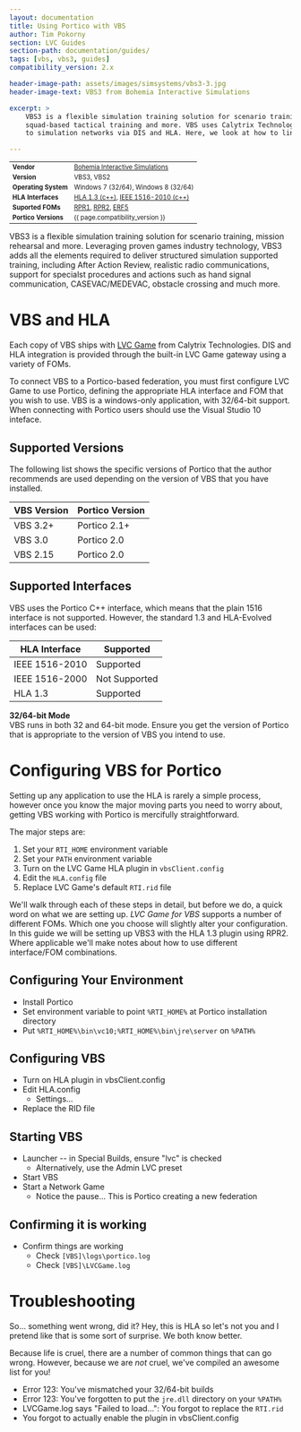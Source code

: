 ```yaml
---
layout: documentation
title: Using Portico with VBS
author: Tim Pokorny
section: LVC Guides
section-path: documentation/guides/
tags: [vbs, vbs3, guides]
compatibility_version: 2.x

header-image-path: assets/images/simsystems/vbs3-3.jpg
header-image-text: VBS3 from Bohemia Interactive Simulations

excerpt: > 
    VBS3 is a flexible simulation training solution for scenario training, mission rehersal,
    squad-based tactical training and more. VBS uses Calytrix Technologies LVC Game to connect
    to simulation networks via DIS and HLA. Here, we look at how to link it with Portico.

---
```


<table class="default-table" style="width:auto;font-size:0.8em">
	<tr>
		<td><b>Vendor</b></td>
		<td><a href="https://bisimulations.com/">Bohemia Interactive Simulations</a></td>
	</tr>
	<tr>
		<td><b>Version</b></td>
		<td>VBS3, VBS2</td>
	</tr>
	<tr>
		<td><b>Operating System</b></td>
		<td>Windows 7 (32/64), Windows 8 (32/64)</td>
	</tr>
	<tr>
		<td><b>HLA Interfaces</b></td>
		<td>
			<a href="{% site_root %}documentation/developer/apistatus/hla13/cpp.html">HLA 1.3 (c++)</a>, 
			<a href="{% site_root %}documentation/developer/apistatus/ieee1516e/cpp.html">IEEE 1516-2010 (c++)</a>
		</td>
	</tr>
	<tr>
		<td><b>Suported FOMs</b></td>
		<td>
			<a href="{% site_root %}documentation/hla/standards.html#rpr1">RPR1</a>, 
			<a href="{% site_root %}documentation/hla/standards.html#rpr2">RPR2</a>,
			<a href="{% site_root %}documentation/hla/standards.html#erf">ERF5</a>
		</td>
	</tr>
	<tr>
		<td><b>Portico Versions</b></td>
		<td>{{ page.compatibility_version }}</td>
	</tr>
</table>


VBS3 is a flexible simulation training solution for scenario training, mission rehearsal
and more. Leveraging proven games industry technology, VBS3 adds all the elements required
to deliver structured simulation supported training, including After Action Review, realistic
radio communications, support for specialst procedures and actions such as hand signal
communication, CASEVAC/MEDEVAC, obstacle crossing and much more.

VBS and HLA
===================
Each copy of VBS ships with <a href="www.calytrix.com/products/lvcgame/">LVC Game</a> from
Calytrix Technologies. DIS and HLA integration is provided through the built-in LVC Game
gateway using a variety of FOMs.
 
To connect VBS to a Portico-based federation, you must first configure LVC Game to use
Portico, defining the appropriate HLA interface and FOM that you wish to use.
VBS is a windows-only application, with 32/64-bit support. When connecting with Portico
users should use the Visual Studio 10 inteface.

Supported Versions
--------------------
The following list shows the specific versions of Portico that the author recommends
are used depending on the version of VBS that you have installed.

| VBS Version | Portico Version |
| ----------- | --------------- |
| VBS 3.2+    | <span class="label label-success">Portico 2.1+</span> |
| VBS 3.0     | <span class="label label-success">Portico 2.0</span>  |
| VBS 2.15    | <span class="label label-success">Portico 2.0</span>  |


Supported Interfaces
--------------------
VBS uses the Portico C++ interface, which means that the plain 1516 interface is not supported.
However, the standard 1.3 and HLA-Evolved interfaces can be used:

| HLA Interface  | Supported  |
| ---------------|------------|
| IEEE 1516-2010 | <span class="label label-success">Supported</span> |
| IEEE 1516-2000 | <span class="tooltip label label-danger" title="Not Supported in C++">Not Supported</span> |
| HLA 1.3        | <span class="label label-success">Supported</span> |


<div class="alert info">
	<p><b>32/64-bit Mode</b><br/>
	VBS runs in both 32 and 64-bit mode. Ensure you get the version of Portico that is 
	appropriate to the version of VBS you intend to use.</p>
</div>


Configuring VBS for Portico
============================
Setting up any application to use the HLA is rarely a simple process, however once you know the
major moving parts you need to worry about, getting VBS working with Portico is mercifully
straightforward.

The major steps are:

  1. Set your `RTI_HOME` environment variable
  2. Set your `PATH` environment variable
  3. Turn on the LVC Game HLA plugin in `vbsClient.config`
  4. Edit the `HLA.config` file
  5. Replace LVC Game's default `RTI.rid` file

We'll walk through each of these steps in detail, but before we do, a quick word on what we are
setting up. _LVC Game for VBS_ supports a number of different FOMs. Which one you choose will
slightly alter your configuration. In this guide we will be setting up VBS3 with the HLA 1.3
plugin using RPR2. Where applicable we'll make notes about how to use different interface/FOM
combinations.

Configuring Your Environment
-----------------------------
  
  - Install Portico
  - Set environment variable to point `%RTI_HOME%` at Portico installation directory
  - Put `%RTI_HOME%\bin\vc10;%RTI_HOME%\bin\jre\server` on `%PATH%`


Configuring VBS
----------------

  - Turn on HLA plugin in vbsClient.config
  - Edit HLA.config
    - Settings...
  - Replace the RID file


Starting VBS
-------------
  - Launcher -- in Special Builds, ensure "lvc" is checked
    - Alternatively, use the Admin LVC preset
  - Start VBS
  - Start a Network Game
     - Notice the pause... This is Portico creating a new federation

Confirming it is working
-------------------------
  - Confirm things are working
     - Check `[VBS]\logs\portico.log`
     - Check `[VBS]\LVCGame.log`


Troubleshooting
===============
So... something went wrong, did it? Hey, this is HLA so let's not you and I pretend like
that is some sort of surprise. We both know better.

Because life is cruel, there are a number of common things that can go wrong. However,
because we are _not_ cruel, we've compiled an awesome list for you!

  - Error 123: You've mismatched your 32/64-bit builds
  - Error 123: You've forgotten to put the `jre.dll` directory on your `%PATH%`
  - LVCGame.log says "Failed to load...": You forgot to replace the `RTI.rid`
  - You forgot to actually enable the plugin in vbsClient.config



